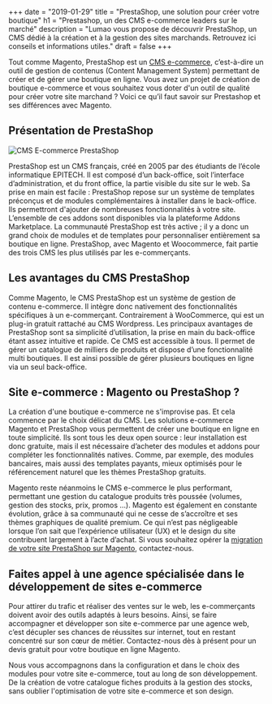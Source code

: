 +++
date = "2019-01-29"
title = "PrestaShop, une solution pour créer votre boutique"
h1 = "Prestashop, un des CMS e-commerce leaders sur le marché"
description = "Lumao vous propose de découvrir PrestaShop, un CMS dédié à la création et à la gestion des sites marchands. Retrouvez ici conseils et informations utiles."
draft = false
+++

Tout comme Magento, PrestaShop est un [CMS e-commerce](/ecommerce/cms/), c’est-à-dire un outil de gestion de contenus (Content Management System) permettant de créer et de gérer une boutique en ligne. Vous avez un projet de création de boutique e-commerce et vous souhaitez vous doter d'un outil de qualité pour créer votre site marchand ? Voici ce qu’il faut savoir sur Prestashop et ses différences avec Magento.

## Présentation de PrestaShop

<img class="animate zoomIn margin-auto" src="/images/cms/prestashop.png" alt="CMS E-commerce PrestaShop" />

PrestaShop est un CMS français, créé en 2005 par des étudiants de l’école informatique EPITECH. Il est composé d’un back-office, soit l’interface d’administration, et du front office, la partie visible du site sur le web. Sa prise en main est facile : PrestaShop repose sur un système de templates préconçus et de modules complémentaires à installer dans le back-office. Ils permettront d'ajouter de nombreuses fonctionnalités à votre site. L’ensemble de ces addons sont disponibles via la plateforme Addons Marketplace. La communauté PrestaShop est très active ; il y a donc un grand choix de modules et de templates pour personnaliser entièrement sa boutique en ligne. PrestaShop, avec Magento et Woocommerce, fait partie des trois CMS les plus utilisés par les e-commerçants.

## Les avantages du CMS PrestaShop

Comme Magento, le CMS PrestaShop est un système de gestion de contenu e-commerce. Il intègre donc nativement des fonctionnalités spécifiques à un e-commerçant. Contrairement à WooCommerce, qui est un plug-in gratuit rattaché au CMS Wordpress. Les principaux avantages de PrestaShop sont sa simplicité d’utilisation, la prise en main du back-office étant assez intuitive et rapide. Ce CMS est accessible à tous. Il permet de gérer un catalogue de milliers de produits et dispose d’une fonctionnalité multi boutiques. Il est ainsi possible de gérer plusieurs boutiques en ligne via un seul back-office.

## Site e-commerce : Magento ou PrestaShop ?

La création d'une boutique e-commerce ne s'improvise pas. Et cela commence par le choix délicat du CMS. Les solutions e-commerce Magento et PrestaShop vous permettent de créer une boutique en ligne en toute simplicité. Ils sont tous les deux open source : leur installation est donc gratuite, mais il est nécessaire d’acheter des modules et addons pour compléter les fonctionnalités natives. Comme, par exemple, des modules bancaires, mais aussi des templates payants, mieux optimisés pour le référencement naturel que les thèmes PrestaShop gratuits.

Magento reste néanmoins le CMS e-commerce le plus performant, permettant une gestion du catalogue produits très poussée (volumes, gestion des stocks, prix, promos …). Magento est également en constante évolution, grâce à sa communauté qui ne cesse de s’accroître et ses thèmes graphiques de qualité premium. Ce qui n’est pas négligeable lorsque l’on sait que l’expérience utilisateur (UX) et le design du site contribuent largement à l’acte d’achat. Si vous souhaitez opérer la [migration de votre site PrestaShop sur Magento](/ecommerce/cms/prestashop/migration-magento/), contactez-nous.

## Faites appel à une agence spécialisée dans le développement de sites e-commerce 

Pour attirer du trafic et réaliser des ventes sur le web, les e-commerçants doivent avoir des outils adaptés à leurs besoins. Ainsi, se faire accompagner et développer son site e-commerce par une agence web, c’est décupler ses chances de réussites sur internet, tout en restant concentré sur son cœur de métier. Contactez-nous dès à présent pour un devis gratuit pour votre boutique en ligne Magento. 

Nous vous accompagnons dans la configuration et dans le choix des modules pour votre site e-commerce, tout au long de son développement. De la création de votre catalogue fiches produits à la gestion des stocks, sans oublier l'optimisation de votre site e-commerce et son design.

